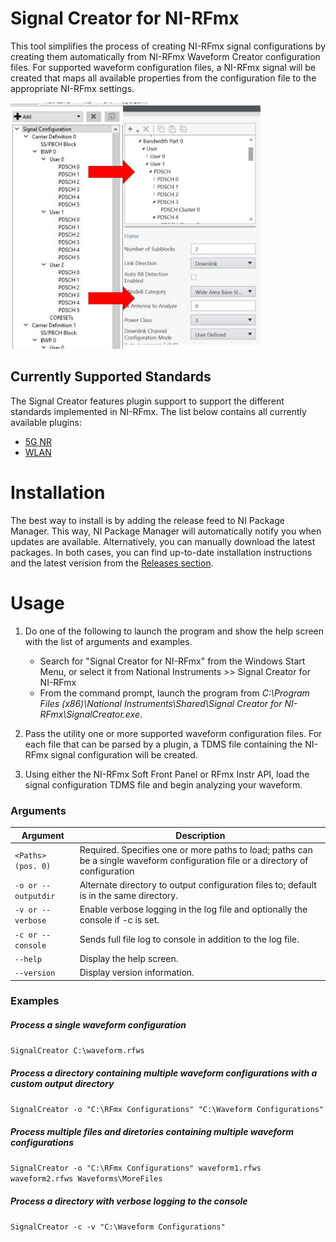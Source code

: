 # Signal Creator for NI-RFmx

This tool simplifies the process of creating NI-RFmx signal configurations by creating them automatically from NI-RFmx Waveform Creator configuration files. For supported waveform configuration files, a NI-RFmx signal will be created that maps all available properties from the configuration file to the appropriate NI-RFmx settings.

<img src="/_img/transfer.png" width="400">



## Currently Supported Standards

The Signal Creator features plugin support to support the different standards implemented in NI-RFmx. The list below contains all currently available plugins:

- [5G NR](/Source/Plugins/NrPlugin)
- [WLAN](/Source/Plugins/WlanPlugin)

# Installation

The best way to install is by adding the release feed to NI Package Manager. This way, NI Package Manager will automatically notify you when updates are available. Alternatively, you can manually download the latest packages. In both cases, you can find up-to-date installation instructions and the latest verision from the [Releases section](../../releases/latest).

# Usage

1) Do one of the following to launch the program and show the help screen with the list of arguments and examples. 
    - Search for "Signal Creator for NI-RFmx" from the Windows Start Menu, or select it from National Instruments >> Signal Creator for NI-RFmx
    - From the command prompt, launch the program from *C:\Program Files (x86)\National Instruments\Shared\Signal Creator for NI-RFmx\SignalCreator.exe*. 

2) Pass the utility one or more supported waveform configuration files. For each file that can be parsed by a plugin, a TDMS file containing the NI-RFmx signal configuration will be created.

3) Using either the NI-RFmx Soft Front Panel or RFmx Instr API, load the signal configuration TDMS file and begin analyzing your waveform.



### Arguments

| Argument            | Description                                                  |
| ------------------- | ------------------------------------------------------------ |
| `<Paths> (pos. 0)`  | Required. Specifies one or more paths to load; paths can be a single waveform configuration file or a directory of configuration |
| `-o or --outputdir` | Alternate directory to output configuration files to; default is in the same directory. |
| `-v or --verbose`   | Enable verbose logging in the log file and optionally the console if -c is set. |
| `-c or --console`   | Sends full file log to console in addition to the log file.  |
| `--help`            | Display the help screen.                                     |
| `--version`         | Display version information.                                 |

### Examples

##### Process a single waveform configuration
`SignalCreator C:\waveform.rfws`
##### Process a directory containing multiple waveform configurations with a custom output directory
`SignalCreator -o "C:\RFmx Configurations" "C:\Waveform Configurations"`
##### Process multiple files and diretories containing multiple waveform configurations
`SignalCreator -o "C:\RFmx Configurations" waveform1.rfws waveform2.rfws Waveforms\MoreFiles`
##### Process a directory with verbose logging to the console
`SignalCreator -c -v "C:\Waveform Configurations"`
